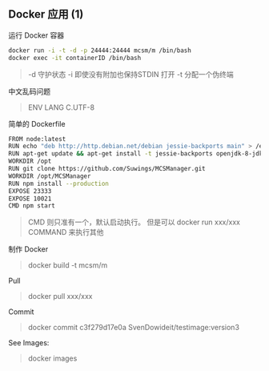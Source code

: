 Docker 应用 (1)
---------

运行 Docker 容器
```bash
docker run -i -t -d -p 24444:24444 mcsm/m /bin/bash
docker exec -it containerID /bin/bash
```
> -d 守护状态   -i 即使没有附加也保持STDIN 打开   -t 分配一个伪终端

中文乱码问题
> ENV LANG C.UTF-8

简单的 Dockerfile
```bash
FROM node:latest
RUN echo "deb http://http.debian.net/debian jessie-backports main" > /etc/apt/sources.list.d/jessie-backports.list
RUN apt-get update && apt-get install -t jessie-backports openjdk-8-jdk -y
WORKDIR /opt
RUN git clone https://github.com/Suwings/MCSManager.git
WORKDIR /opt/MCSManager
RUN npm install --production
EXPOSE 23333
EXPOSE 10021
CMD npm start
```
> CMD 则只准有一个，默认启动执行。
> 但是可以 docker run xxx/xxx COMMAND 来执行其他


制作 Docker
> docker build -t mcsm/m

Pull
> docker pull xxx/xxx

Commit
> docker commit c3f279d17e0a  SvenDowideit/testimage:version3

See Images:
> docker images 




